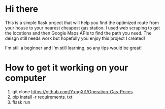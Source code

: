 # Hi there

This is a simple flask project that will help you find the optimized route from your house to your nearest cheapest gas station. I used web scraping to get the locations and then Google Maps APIs to find the path you need. The deisgn still needs work but hopefully you enjoy this project I created!

I'm still a beginner and I'm still learning, so any tips would be great!

# How to get it working on your computer

1. git clone https://github.com/YxngXi1/Operation-Gas-Prices
2. pip install -r requirements. txt
3. flask run

